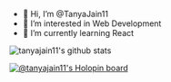 - 👋 Hi, I’m @TanyaJain11
- 👀 I’m interested in Web Development
- 🌱 I’m currently learning React

![tanyajain11's github stats](https://github-readme-stats.vercel.app/api?username=tanyajain11)

[![@tanyajain11's Holopin board](https://holopin.me/tanyajain11)](https://holopin.io/@tanyajain11)
